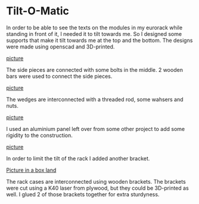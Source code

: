 # Tilt-O-Matic

In order to be able to see the texts on the modules in my eurorack while standing in front of it, I needed it to tilt towards me.
So I designed some supports that make it tilt towards me at the top and the bottom.
The designs were made using openscad and 3D-printed.

[picture](fotos/20240226_212751_scaled.jpg)

The side pieces are connected with some bolts in the middle.
2 wooden bars were used to connect the side pieces.

[picture](fotos/20240227_104446_scaled.jpg  "side pieces assembled")

The wedges are interconnected with a threaded rod, some wahsers and nuts.

[picture](fotos/20240227_105215_scaled.jpg  "")

I used an aluminium panel left over from some other project to add some rigidity to the construction.

[picture](fotos/20240227_174701_scaled.jpg "added some more rigidity")

In order to limit the tilt of the rack I added another bracket.

[Picture in a box land](fotos/20240228_210111_scaled.jpg "added bracket")

The rack cases are interconnected using wooden brackets.
The brackets were cut using a K40 laser from plywood, but they could be 3D-printed as well. 
I glued 2 of those brackets together for extra sturdyness.

